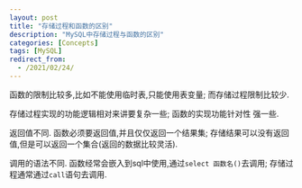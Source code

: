 ```yaml
---
layout: post
title: "存储过程和函数的区别"
description: "MySQL中存储过程与函数的区别"
categories: [Concepts]
tags: [MySQL]
redirect_from:
  - /2021/02/24/
---
```


函数的限制比较多,比如不能使用临时表,只能使用表变量; 而存储过程限制比较少.

存储过程实现的功能逻辑相对来讲要复杂一些; 函数的实现功能针对性 强一些.

返回值不同. 函数必须要返回值,并且仅仅返回一个结果集; 存储结果可以没有返回值,但是可以返回一个集合(返回的数据比较灵活).

调用的语法不同. 函数经常会嵌入到sql中使用,通过`select 函数名()`去调用; 存储过程通常通过`call`语句去调用.
